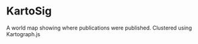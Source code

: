 KartoSig
========

A world map showing where publications were published. Clustered using Kartograph.js
